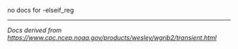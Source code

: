 no docs for -elseif_reg

---

_Docs derived from <https://www.cpc.ncep.noaa.gov/products/wesley/wgrib2/transient.html>_
